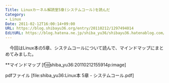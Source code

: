 ```yaml
---
Title: Linuxカーネル解読室5章(システムコール)を読んだ
Category:
- Linux
Date: 2011-02-12T16:00:14+09:00
URL: https://blog.shibayu36.org/entry/20110212/1297494014
EditURL: https://blog.hatena.ne.jp/shiba_yu36/shibayu36.hatenablog.com/atom/entry/12704591929888039028
---
```


　今回はLinux本の5章、システムコールについて読んで、マインドマップにまとめてみました。

**マインドマップ
[f:id:shiba_yu36:20110212155914p:image]

pdfファイル
[file:shiba_yu36:Linux本 5章 - システムコール.pdf]
